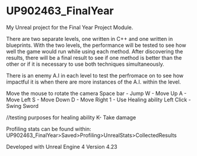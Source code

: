 # UP902463_FinalYear
My Unreal project for the Final Year Project Module. 

There are two separate levels, one written in C++ and one written in blueprints. With the two levels, the performance will be tested to see how well the game would run while using each method. After discovering the results, there will be a final result to see if one method is better than the other or if it is necessary to use both techniques simultaneously. 

There is an enemy A.I in each level to test the perfromace on to see how impactful it is when there are more instances of the A.I. within the level.


Move the mouse to rotate the camera
Space bar - Jump
W - Move Up
A - Move Left
S - Move Down
D - Move Right
1 - Use Healing ability
Left Click - Swing Sword

//testing purposes for healing ability
K- Take damage

Profiling stats can be found within:
UP902463_FinalYear>Saved>Profiling>UnrealStats>CollectedResults

Developed with Unreal Engine 4
Version 4.23
